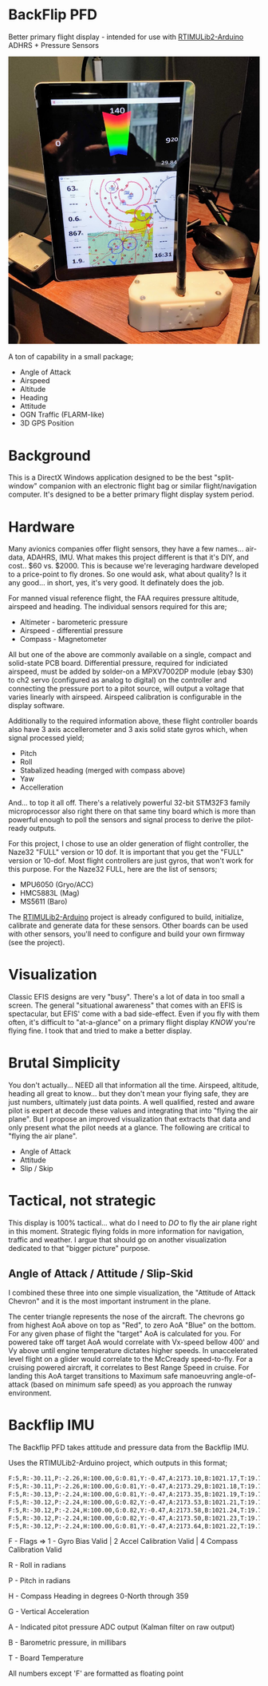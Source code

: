 # BackFlip PFD
Better primary flight display - intended for use with [RTIMULib2-Arduino](https://github.com/avpripri/RTIMULib2)
 ADHRS + Pressure Sensors

![backflip](https://github.com/avpripri/avpripri/blob/master/backflip.jpg)

A ton of capability in a small package;
- Angle of Attack
- Airspeed
- Altitude
- Heading
- Attitude
- OGN Traffic (FLARM-like)
- 3D GPS Position

# Background
This is a DirectX Windows application designed to be the best "split-window" companion with an electronic flight bag or similar flight/navigation computer.   It's designed to be a better primary flight display system period.

# Hardware

Many avionics companies offer flight sensors, they have a few names... air-data, ADAHRS, IMU.  What makes this project different is that it's DIY, and cost.. $60 vs. $2000.  This is because we're leveraging hardware developed to a price-point to fly drones.  So one would ask, what about quality?  Is it any good... in short, yes, it's very good.  It definately does the job.

For manned visual reference flight, the FAA requires pressure altitude, airspeed and heading.  The individual sensors required for this are;

- Altimeter - barometeric pressure
- Airspeed - differential pressure
- Compass - Magnetometer

All but one of the above are commonly available on a single, compact and solid-state PCB board. Differential pressure, required for indiciated airspeed, must be added by solder-on a MPXV7002DP module (ebay $30) to ch2 servo (configured as analog to digital) on the controller and connecting the pressure port to a pitot source, will output a voltage that varies linearly with airspeed.  Airspeed calibration is configurable in the display software.
 
Additionally to the required information above, these flight controller boards also have 3 axis accellerometer and 3 axis solid state gyros which, when signal processed yield;

- Pitch
- Roll
- Stabalized heading (merged with compass above)
- Yaw
- Accelleration

And... to top it all off.  There's a relatively powerful 32-bit STM32F3 family microprocessor also right there on that same tiny board which is more than powerful enough to poll the sensors and signal process to derive the pilot-ready outputs.

For this project, I chose to use an older generation of flight controller, the Naze32 "FULL" version or 10 dof. It is important that you get the "FULL" version or 10-dof.  Most flight controllers are just gyros, that won't work for this purpose.  For the Naze32 FULL, here are the list of sensors;

- MPU6050 (Gryo/ACC)
- HMC5883L (Mag)
- MS5611 (Baro)

The [RTIMULib2-Arduino](https://github.com/avpripri/RTIMULib2) project is already configured to build, initialize, calibrate and generate data for these sensors.  Other boards can be used with other sensors, you'll need to configure and build your own firmway (see the project).

# Visualization

Classic EFIS designs are very "busy".  There's a lot of data in too small a screen.  The general "situational awareness" that comes with an EFIS is spectacular, but EFIS' come with a bad side-effect.  Even if you fly with them often, it's difficult to "at-a-glance" on a primary flight display _KNOW_ you're flying fine.  I took that and tried to make a better display.

# Brutal Simplicity

You don't actually... NEED all that information all the time.  Airspeed, altitude, heading all great to know... but they don't mean your flying safe, they are just numbers, ultimately just data points.  A well qualified, rested and aware pilot is expert at decode these values and integrating that into "flying the air plane".  But I propose an improved visualization that extracts that data and only present what the pilot needs at a glance.  The following are critical to "flying the air plane".

* Angle of Attack
* Attitude
* Slip / Skip

# Tactical, not strategic

This display is 100% tactical... what do I need to _DO_ to fly the air plane right in this moment.  Strategic flying folds in more information for navigation, traffic and weather.  I argue that should go on another visualization dedicated to that "bigger picture" purpose.

## Angle of Attack / Attitude / Slip-Skid

I combined these three into one simple visualization, the "Attitude of Attack Chevron"  and it is the most important instrument in the plane.

The center triangle represents the nose of the aircraft.  The chevrons go from highest AoA above on top as "Red", to zero AoA "Blue" on the bottom.  For any given phase of flight the "target" AoA is calculated for you.  For powered take off target AoA would correlate with Vx-speed bellow 400' and Vy above until engine temperature dictates higher speeds.  In unaccelerated level flight on a glider would correlate to the McCready speed-to-fly.  For a cruising powered aircraft, it correlates to Best Range Speed in cruise.  For landing this AoA target transitions to Maximum safe manoeuvring angle-of-attack (based on minimum safe speed) as you approach the runway environment.

# Backflip IMU

The Backflip PFD takes attitude and pressure data from the Backflip IMU. 

Uses the RTIMULib2-Arduino project, which outputs in this format;

```F:5,R:-30.11,P:-2.25,H:100.00,G:0.81,Y:-0.47,A:2173.24,B:1021.16,T:19.72
F:5,R:-30.11,P:-2.26,H:100.00,G:0.81,Y:-0.47,A:2173.10,B:1021.17,T:19.72
F:5,R:-30.11,P:-2.26,H:100.00,G:0.81,Y:-0.47,A:2173.29,B:1021.18,T:19.72
F:5,R:-30.13,P:-2.24,H:100.00,G:0.81,Y:-0.47,A:2173.35,B:1021.19,T:19.72
F:5,R:-30.12,P:-2.24,H:100.00,G:0.82,Y:-0.47,A:2173.53,B:1021.21,T:19.73
F:5,R:-30.12,P:-2.24,H:100.00,G:0.82,Y:-0.47,A:2173.58,B:1021.24,T:19.74
F:5,R:-30.12,P:-2.24,H:100.00,G:0.82,Y:-0.47,A:2173.50,B:1021.23,T:19.73
F:5,R:-30.12,P:-2.24,H:100.00,G:0.81,Y:-0.47,A:2173.64,B:1021.22,T:19.73
```

F - Flags => 1 - Gyro Bias Valid | 2 Accel Calibration Valid | 4 Compass Calibration Valid

R - Roll in radians

P - Pitch in radians

H - Compass Heading in degrees 0-North through 359

G - Vertical Acceleration

A - Indicated pitot pressure ADC output (Kalman filter on raw output)

B - Barometric pressure, in millibars

T - Board Temperature


All numbers except 'F' are formatted as floating point
